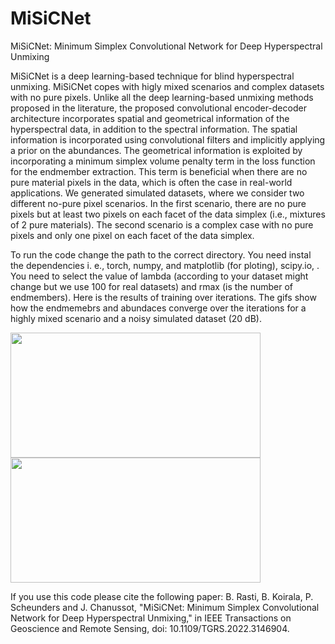 # MiSiCNet
MiSiCNet: Minimum Simplex Convolutional Network for Deep Hyperspectral Unmixing

MiSiCNet is a deep learning-based technique for blind hyperspectral unmixing. MiSiCNet copes with higly mixed scenarios and complex datasets with no pure pixels. Unlike all the deep learning-based unmixing methods proposed in the literature, the proposed convolutional encoder-decoder architecture incorporates spatial and geometrical information of the hyperspectral data, in addition to the spectral information. The spatial information is incorporated using convolutional filters and implicitly applying a prior on the abundances. The geometrical information is exploited by incorporating a minimum simplex volume penalty term in the loss function for the endmember extraction. This term is beneficial when there are no pure material pixels in the data, which is often the case in real-world applications. We generated simulated datasets, where we consider two different no-pure pixel scenarios. In the first scenario, there are no pure pixels but at least two pixels on each facet of the data simplex (i.e., mixtures of 2 pure materials). The second scenario is a complex case with no pure pixels and only one pixel on each facet of the data simplex.

To run the code change the path to the correct directory. You need instal the dependencies i. e., torch, numpy, and matplotlib (for ploting), scipy.io, . You need to select the value of lambda (according to your dataset might change but we use 100 for real datasets) and rmax (is the number of endmembers). Here is the results of training over iterations. The gifs show how the endmemebrs and abundaces converge over the iterations for a highly mixed scenario and a noisy simulated dataset (20 dB).


<img src="https://user-images.githubusercontent.com/61419984/151020437-d22dc981-2a46-44de-9ef9-a3dd09873b14.gif" width="400" height="200"><img src="https://user-images.githubusercontent.com/61419984/151022010-822e93ab-65b9-4376-b168-c626b2a253bb.gif" width="400" height="200">


If you use this code please cite the following paper: B. Rasti, B. Koirala, P. Scheunders and J. Chanussot, "MiSiCNet: Minimum Simplex Convolutional Network for Deep Hyperspectral Unmixing," in IEEE Transactions on Geoscience and Remote Sensing, doi: 10.1109/TGRS.2022.3146904.


